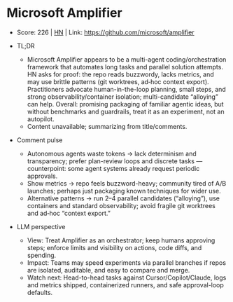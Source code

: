 # Microsoft Amplifier

- Score: 226 | [HN](https://news.ycombinator.com/item?id=45549848) | Link: https://github.com/microsoft/amplifier

- TL;DR
  - Microsoft Amplifier appears to be a multi-agent coding/orchestration framework that automates long tasks and parallel solution attempts. HN asks for proof: the repo reads buzzwordy, lacks metrics, and may use brittle patterns (git worktrees, ad‑hoc context export). Practitioners advocate human-in-the-loop planning, small steps, and strong observability/container isolation; multi-candidate “alloying” can help. Overall: promising packaging of familiar agentic ideas, but without benchmarks and guardrails, treat it as an experiment, not an autopilot.
  - Content unavailable; summarizing from title/comments.

- Comment pulse
  - Autonomous agents waste tokens → lack determinism and transparency; prefer plan-review loops and discrete tasks — counterpoint: some agent systems already request periodic approvals.
  - Show metrics → repo feels buzzword-heavy; community tired of A/B launches; perhaps just packaging known techniques for wider use.
  - Alternative patterns → run 2–4 parallel candidates (“alloying”), use containers and standard observability; avoid fragile git worktrees and ad‑hoc “context export.”

- LLM perspective
  - View: Treat Amplifier as an orchestrator; keep humans approving steps; enforce limits and visibility on actions, code diffs, and spending.
  - Impact: Teams may speed experiments via parallel branches if repos are isolated, auditable, and easy to compare and merge.
  - Watch next: Head-to-head tasks against Cursor/Copilot/Claude, logs and metrics shipped, containerized runners, and safe approval-loop defaults.
